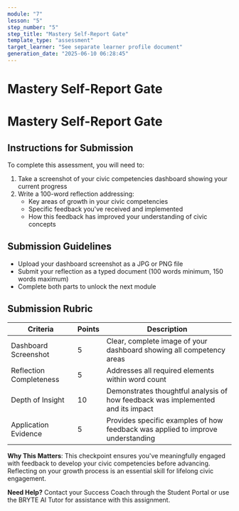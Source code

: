 ```yaml
---
module: "7"
lesson: "5"
step_number: "5"
step_title: "Mastery Self-Report Gate"
template_type: "assessment"
target_learner: "See separate learner profile document"
generation_date: "2025-06-10 06:28:45"
---
```


# Mastery Self-Report Gate

# Mastery Self-Report Gate

## Instructions for Submission

To complete this assessment, you will need to:

1. Take a screenshot of your civic competencies dashboard showing your current progress
2. Write a 100-word reflection addressing:
   - Key areas of growth in your civic competencies
   - Specific feedback you've received and implemented
   - How this feedback has improved your understanding of civic concepts

## Submission Guidelines

* Upload your dashboard screenshot as a JPG or PNG file
* Submit your reflection as a typed document (100 words minimum, 150 words maximum)
* Complete both parts to unlock the next module

## Submission Rubric

| Criteria | Points | Description |
|----------|--------|-------------|
| Dashboard Screenshot | 5 | Clear, complete image of your dashboard showing all competency areas |
| Reflection Completeness | 5 | Addresses all required elements within word count |
| Depth of Insight | 10 | Demonstrates thoughtful analysis of how feedback was implemented and its impact |
| Application Evidence | 5 | Provides specific examples of how feedback was applied to improve understanding |

**Why This Matters**: This checkpoint ensures you've meaningfully engaged with feedback to develop your civic competencies before advancing. Reflecting on your growth process is an essential skill for lifelong civic engagement.

**Need Help?** Contact your Success Coach through the Student Portal or use the BRYTE AI Tutor for assistance with this assignment.